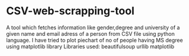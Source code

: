 # CSV-web-scrapping-tool
A tool which fetches information like gender,degree and university of a given name and email adress of a person from CSV file using python language.
I have tried to plot piechart of no of people having MS degree using matplotlib library
Libraries used:
beautifulsoup
urllib
matplotlib
